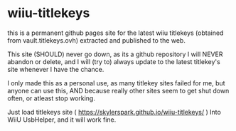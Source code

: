 # wiiu-titlekeys

this is a permanent github pages site for the latest wiiu titlekeys (obtained from vault.titlekeys.ovh) extracted and published to the web.

This site (SHOULD) never go down, as its a github repository I will NEVER abandon or delete, and I will (try to) always update to the latest titlekey's site whenever I have the chance.

I only made this as a personal use, as many titlekey sites failed for me, but anyone can use this, AND because really other sites seem to get shut down often, or atleast stop working.

Just load titlekeys site ( https://skylerspark.github.io/wiiu-titlekeys/ ) Into WiiU UsbHelper, and it will work fine.

